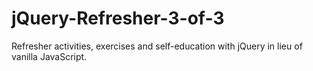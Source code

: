# jQuery-Refresher-3-of-3

Refresher activities, exercises and self-education with jQuery in lieu of vanilla JavaScript.
